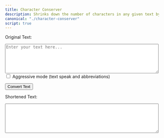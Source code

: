 ```yaml
---
title: Character Conserver
description: Shrinks down the number of characters in any given text by substituting shorter equivalents. 
canonical: "./character-conserver"
script: true
---
```


<label for="originalText">Original Text:</label><br>
<textarea id="originalText" rows="6" cols="60" placeholder="Enter your text here..."></textarea>

<input type="checkbox" id="aggressiveMode">
<label for="aggressiveMode">Aggressive mode (text speak and abbreviations)</label>

<button id="convertBtn">Convert Text</button><br>

<label for="shortenedText">Shortened Text:</label><br>
<textarea id="shortenedText" rows="6" cols="60" readonly></textarea>

<div id="stats"></div>
